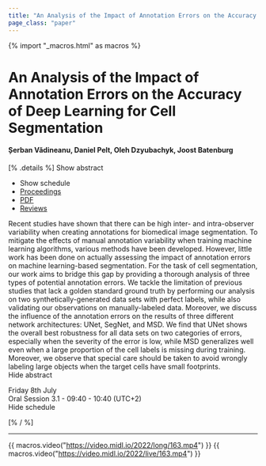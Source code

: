```yaml
---
title: "An Analysis of the Impact of Annotation Errors on the Accuracy of Deep Learning for Cell Segmentation"
page_class: "paper"
---
```


{% import "_macros.html" as macros %}

# An Analysis of the Impact of Annotation Errors on the Accuracy of Deep Learning for Cell Segmentation

#### Șerban Vădineanu, Daniel Pelt, Oleh Dzyubachyk, Joost Batenburg

[% .details %]
<a class="toggle_visibility" data-selector=".abstract" data-level="3">Show abstract</a>
- <a class="toggle_visibility" data-selector=".schedule" data-level="3">Show schedule</a>
- <a href="">Proceedings</a>
- <a href="https://openreview.net/pdf?id=C4B46ZS7MSB">PDF</a>
- <a href="https://openreview.net/forum?id=C4B46ZS7MSB">Reviews</a>

<p>
    <span class="abstract">
        Recent studies have shown that there can be high inter- and intra-observer variability when creating annotations for biomedical image segmentation. To mitigate the effects of manual annotation variability when training machine learning algorithms, various methods have been developed. However, little work has been done on actually assessing the impact of annotation errors on machine learning-based segmentation. For the task of cell segmentation, our work aims to bridge this gap by providing a thorough analysis of three types of potential annotation errors. We tackle the limitation of previous studies that lack a golden standard ground truth by performing our analysis on two synthetically-generated data sets with perfect labels, while also validating our observations on manually-labeled data. Moreover, we discuss the influence of the annotation errors on the results of three different network architectures: UNet, SegNet, and MSD. We find that UNet shows the overall best robustness for all data sets on two categories of errors, especially when the severity of the error is low, while MSD generalizes well even when a large proportion of the cell labels is missing during training. Moreover, we observe that special care should be taken to avoid wrongly labeling large objects when the target cells have small footprints.
        <br>
        <span class="actions"><a class="toggle_visibility" data-level="2">Hide abstract</a></span>
    </span>
</p>

<p>
    <span class="schedule">
        Friday 8th July<br>Oral Session 3.1 - 09:40 - 10:40 (UTC+2)
        <br>
        <span class="actions"><a class="toggle_visibility" data-level="2">Hide schedule</a></span>
    </span>
</p>

[% / %]


---

{{ macros.video("https://video.midl.io/2022/long/163.mp4") }}
{{ macros.video("https://video.midl.io/2022/live/163.mp4") }}
